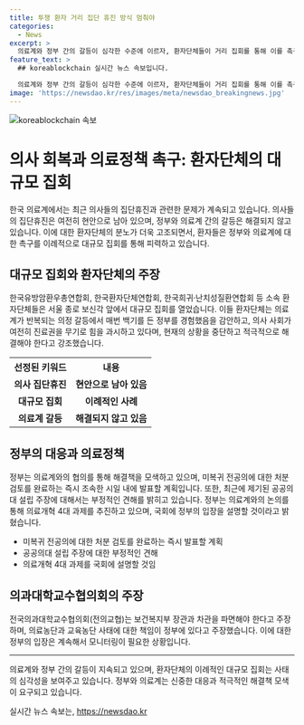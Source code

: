 ```yaml
---
title: 투쟁 환자 거리 집단 휴진 방식 멈춰야
categories:
  - News
excerpt: >
  의료계와 정부 간의 갈등이 심각한 수준에 이르자, 환자단체들이 거리 집회를 통해 이를 촉구하고 있다. 의료공백 사태가 장기화되면서 대형 병원들이 여전히 의사 집단휴진을 고려하는 가운데, 정부는 전공의들의 복귀를 재차 촉구하고 있다. 환자단체는 정부와 의료계에 대한 사태 해결을 촉구하며, 정부는 미복귀 전공의에 대한 처분 검토를 완료할 예정이다. 또한, 공공의대 설립 주장에 대해서는 부정적인 입장을 밝혔으며, 의과대학교수협의회는 보건복지부 장관과 차관을 파면해야 한다는 주장을 제시했다.
feature_text: >
  ## koreablockchain 실시간 뉴스 속보입니다.

  의료계와 정부 간의 갈등이 심각한 수준에 이르자, 환자단체들이 거리 집회를 통해 이를 촉구하고 있다. 의료공백 사태가 장기화되면서 대형 병원들이 여전히 의사 집단휴진을 고려하는 가운데, 정부는 전공의들의 복귀를 재차 촉구하고 있다. 환자단체는 정부와 의료계에 대한 사태 해결을 촉구하며, 정부는 미복귀 전공의에 대한 처분 검토를 완료할 예정이다. 또한, 공공의대 설립 주장에 대해서는 부정적인 입장을 밝혔으며, 의과대학교수협의회는 보건복지부 장관과 차관을 파면해야 한다는 주장을 제시했다.
image: 'https://newsdao.kr/res/images/meta/newsdao_breakingnews.jpg'
---
```


<p><img src="https://newsdao.kr/res/images/meta/newsdao_breakingnews.jpg" alt="koreablockchain 속보" /></p>

<h1 data-ke-size="size26">의사 회복과 의료정책 촉구: 환자단체의 대규모 집회</h1>

<p data-ke-size="size16">한국 의료계에서는 최근 의사들의 집단휴진과 관련한 문제가 계속되고 있습니다. 의사들의 집단휴진은 여전히 현안으로 남아 있으며, 정부와 의료계 간의 갈등은 해결되지 않고 있습니다. 이에 대한 환자단체의 분노가 더욱 고조되면서, 환자들은 정부와 의료계에 대한 촉구를 이례적으로 대규모 집회를 통해 피력하고 있습니다.</p>

<h2 data-ke-size="size24">대규모 집회와 환자단체의 주장</h2>

<p data-ke-size="size16">한국유방암환우총연합회, 한국환자단체연합회, 한국희귀·난치성질환연합회 등 소속 환자단체들은 서울 종로 보신각 앞에서 대규모 집회를 열었습니다. 이들 환자단체는 의료계가 반복되는 의정 갈등에서 매번 백기를 든 정부를 경험했음을 감안하고, 의사 사회가 여전히 진료권을 무기로 힘을 과시하고 있다며, 현재의 상황을 중단하고 적극적으로 해결해야 한다고 강조했습니다.</p>

<table>
  <tr>
    <th>선정된 키워드</th>
    <th>내용</th>
  </tr>
  <tr>
    <td style="text-align: center; height: 17px;"><b>의사 집단휴진</b></td>
    <td style="text-align: center; height: 17px;"><b>현안으로 남아 있음</b></td>
  </tr>
  <tr>
    <td style="text-align: center; height: 17px;"><b>대규모 집회</b></td>
    <td style="text-align: center; height: 17px;"><b>이례적인 사례</b></td>
  </tr>
  <tr>
    <td style="text-align: center; height: 17px;"><b>의료계 갈등</b></td>
    <td style="text-align: center; height: 17px;"><b>해결되지 않고 있음</b></td>
  </tr>
</table>

<h2 data-ke-size="size24">정부의 대응과 의료정책</h2>

<p data-ke-size="size16">정부는 의료계와의 협의를 통해 해결책을 모색하고 있으며, 미복귀 전공의에 대한 처분 검토를 완료하는 즉시 조속한 시일 내에 발표할 계획입니다. 또한, 최근에 제기된 공공의대 설립 주장에 대해서는 부정적인 견해를 밝히고 있습니다. 정부는 의료계와의 논의를 통해 의료개혁 4대 과제를 추진하고 있으며, 국회에 정부의 입장을 설명할 것이라고 밝혔습니다.</p>

<ul>
  <li>미복귀 전공의에 대한 처분 검토를 완료하는 즉시 발표할 계획</li>
  <li>공공의대 설립 주장에 대한 부정적인 견해</li>
  <li>의료개혁 4대 과제를 국회에 설명할 것임</li>
</ul>

<h2 data-ke-size="size24">의과대학교수협의회의 주장</h2>

<p data-ke-size="size16">전국의과대학교수협의회(전의교협)는 보건복지부 장관과 차관을 파면해야 한다고 주장하며, 의료농단과 교육농단 사태에 대한 책임이 정부에 있다고 주장했습니다. 이에 대한 정부의 입장은 계속해서 모니터링이 필요한 상황입니다.</p>

<hr>

<p data-ke-size="size16">의료계와 정부 간의 갈등이 지속되고 있으며, 환자단체의 이례적인 대규모 집회는 사태의 심각성을 보여주고 있습니다. 정부와 의료계는 신중한 대응과 적극적인 해결책 모색이 요구되고 있습니다.</p>
실시간 뉴스 속보는, <a href="https://newsdao.kr" rel="dofollow">https://newsdao.kr</a>


